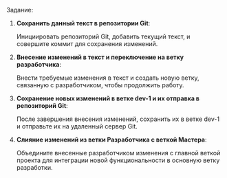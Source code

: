 Задание:

1. **Сохранить данный текст в репозитории Git**:
   
   Инициировать репозиторий Git, добавить текущий текст, и совершите коммит для сохранения изменений.

2. **Внесение изменений в текст и переключение на ветку разработчика**:
   
   Внести требуемые изменения в текст и создать новую ветку, связанную с разработчиком, чтобы продолжить работу.

3. **Сохранение новых изменений в ветке dev-1 и их отправка в репозиторий Git**:
   
   После завершения внесения изменений, сохранить их в ветке dev-1 и отправьте их на удаленный сервер Git.

4. **Слияние изменений из ветки Разработчика с веткой Мастера**:
   
   Объедините внесенные разработчиком изменения с главной веткой проекта для интеграции новой функциональности в основную ветку разработки.